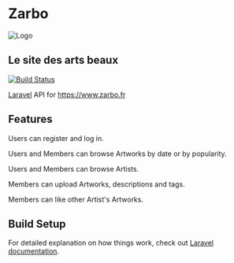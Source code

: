 # Zarbo

![Logo](public/apple-touch-icon.png)

## Le site des arts beaux

[![Build Status](https://img.shields.io/github/workflow/status/thierry-guedj/zarbo-api/Laravel)](https://github.com/thierry-guedj/zarbo-api/actions?query=workflow%3ALaravel)

[Laravel](https://laravel.com/) API for https://www.zarbo.fr


## Features
Users can register and log in.

Users and Members can browse Artworks by date or by popularity.

Users and Members can browse Artists.

Members can upload Artworks, descriptions and tags.

Members can like other Artist's Artworks.


## Build Setup

For detailed explanation on how things work,  check out [Laravel documentation](https://laravel.com/docs).
